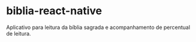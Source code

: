 # biblia-react-native
Aplicativo para leitura da bíblia sagrada e acompanhamento de percentual de leitura.
